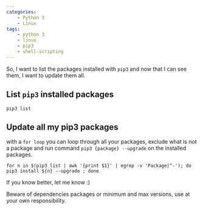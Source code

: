 ```yaml
---
categories:
    - Python 3
    - Linux
tags:
    - python 3
    - linux
    - pip3
    - shell-scripting
---
```


So, I want to list the packages installed with `pip3` and now that I can see them, I want to update them all.

## List `pip3` installed packages

```shell
pip3 list
```

## Update all my pip3 packages

with a `for loop` you can loop through all your packages, exclude what is not a package and run command `pip3 {package} --upgrade` on the installed packages.

```shell
for n in $(pip3 list | awk '{print $1}' | egrep -v 'Package|^-'); do pip3 install ${n} --upgrade ; done
```

If you know better, let me know :)

Beware of dependencies packages or minimum and max versions, use at your own responsibility. 
